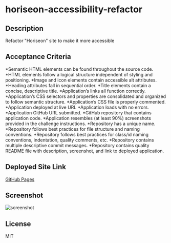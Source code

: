 # horiseon-accessibility-refactor

## Description 
Refactor "Horiseon" site to make it more accessible

## Acceptance Criteria
*Semantic HTML elements can be found throughout the source code.
*HTML elements follow a logical structure independent of styling and positioning.
*Image and icon elements contain accessible alt attributes.
*Heading attributes fall in sequential order.
*Title elements contain a concise, descriptive title.
*Application’s links all function correctly.
*Application’s CSS selectors and properties are consolidated and organized to follow semantic structure.
*Application’s CSS file is properly commented. 
*Application deployed at live URL
*Application loads with no errors.
*Application GitHub URL submitted.
*GitHub repository that contains application code. 
*Application resembles (at least 90%) screenshots provided in the challenge instructions.
*Repository has a unique name.
*Repository follows best practices for file structure and naming conventions.
*Repository follows best practices for class/id naming conventions, indentation, quality comments, etc.
*Repository contains multiple descriptive commit messages.
*Repository contains quality README file with description, screenshot, and link to deployed application. 

## Deployed Site Link
[GitHub Pages](https://apyosi.github.io/horiseon-accessibility-refactor/)

## Screenshot
![screenshot](images/screenshot.png)

## License
MIT
